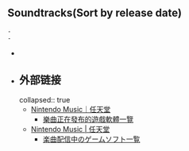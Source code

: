 ## Soundtracks(Sort by release date)
	-
	-
-
- ## 外部链接
  collapsed:: true
	- [Nintendo Music｜任天堂](https://www.nintendo.com.hk/nintendo-music/index.html)
		- [樂曲正在發布的遊戲軟體一覽](https://www.nintendo.com.hk/nintendo-music/titles/)
	- [Nintendo Music | 任天堂](https://www.nintendo.com/jp/nintendo-music/index.html)
		- [楽曲配信中のゲームソフト一覧](https://www.nintendo.com/jp/nintendo-music/titles/index.html)